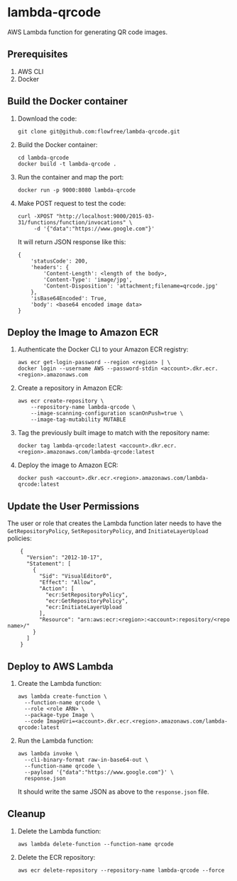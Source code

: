 lambda-qrcode
=============
AWS Lambda function for generating QR code images.

Prerequisites
-------------
1. AWS CLI
2. Docker

Build the Docker container
--------------------------

1.  Download the code:

        git clone git@github.com:flowfree/lambda-qrcode.git

2.  Build the Docker container:

        cd lambda-qrcode
        docker build -t lambda-qrcode .

3.  Run the container and map the port:

        docker run -p 9000:8080 lambda-qrcode

4.  Make POST request to test the code:

        curl -XPOST "http://localhost:9000/2015-03-31/functions/function/invocations" \
             -d '{"data":"https://www.google.com"}'

    It will return JSON response like this:

        {
            'statusCode': 200,
            'headers': {
                'Content-Length': <length of the body>,
                'Content-Type': 'image/jpg',
                'Content-Disposition': 'attachment;filename=qrcode.jpg'
            },
            'isBase64Encoded': True,
            'body': <base64 encoded image data>
        }

Deploy the Image to Amazon ECR
------------------------------

1.  Authenticate the Docker CLI to your Amazon ECR registry:

        aws ecr get-login-password --region <region> | \
        docker login --username AWS --password-stdin <account>.dkr.ecr.<region>.amazonaws.com

2.  Create a repository in Amazon ECR:

        aws ecr create-repository \
            --repository-name lambda-qrcode \
            --image-scanning-configuration scanOnPush=true \
            --image-tag-mutability MUTABLE

3.  Tag the previously built image to match with the repository name:

        docker tag lambda-qrcode:latest <account>.dkr.ecr.<region>.amazonaws.com/lambda-qrcode:latest

4.  Deploy the image to Amazon ECR:

        docker push <account>.dkr.ecr.<region>.amazonaws.com/lambda-qrcode:latest


Update the User Permissions
---------------------------
The user or role that creates the Lambda function later needs to have the `GetRepositoryPolicy`, `SetRepositoryPolicy`, and `InitiateLayerUpload` policies:

        {
          "Version": "2012-10-17",
          "Statement": [
            {
              "Sid": "VisualEditor0",
              "Effect": "Allow",
              "Action": [
                "ecr:SetRepositoryPolicy",
                "ecr:GetRepositoryPolicy",
                "ecr:InitiateLayerUpload
              ],
              "Resource": "arn:aws:ecr:<region>:<account>:repository/<repo name>/"
            }
          ]
        }     


Deploy to AWS Lambda
--------------------

1.  Create the Lambda function:

        aws lambda create-function \
          --function-name qrcode \
          --role <role ARN> \
          --package-type Image \
          --code ImageUri=<account>.dkr.ecr.<region>.amazonaws.com/lambda-qrcode:latest 

2.  Run the Lambda function:

        aws lambda invoke \
          --cli-binary-format raw-in-base64-out \
          --function-name qrcode \
          --payload '{"data":"https://www.google.com"}' \
          response.json

    It should write the same JSON as above to the `response.json` file.

Cleanup
-------

1.  Delete the Lambda function:

        aws lambda delete-function --function-name qrcode

2.  Delete the ECR repository:

        aws ecr delete-repository --repository-name lambda-qrcode --force


